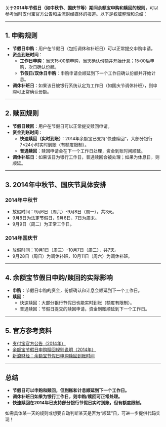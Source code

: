 关于**2014年节假日（如中秋节、国庆节等）期间余额宝申购和赎回的规则**，可以参考当时支付宝官方公告和主流财经媒体的报道。以下是权威整理和总结：

---

## 1. 申购规则

- **节假日申购**：用户在节假日（包括调休和补班日）可以正常提交申购申请。
- **资金到账时间**：
  - **工作日申购**：当天15:00前申购，当天确认份额并开始计息；15:00后申购，次日确认份额。
  - **节假日/双休日申购**：申购申请会顺延到下一个工作日确认份额并开始计息。
- **调休补班日**：如果该日被银行系统认定为工作日（如国庆节调休补班），则申购可正常确认份额。

---

## 2. 赎回规则

- **节假日赎回**：用户在节假日可以正常提交赎回申请。
- **资金到账时间**：
  - **快速赎回（实时到账）**：2014年余额宝已支持“快速赎回”，大部分银行7×24小时实时到账（有额度限制）。
  - **普通赎回**：赎回申请会在下一个工作日处理，资金到账时间顺延。
- **调休补班日**：如果该日为银行工作日，普通赎回会被处理；如果为休息日，则顺延。

---

## 3. 2014年中秋节、国庆节具体安排

### 2014年中秋节
- 放假时间：9月6日（周六）-9月8日（周一），共3天。
- 9月8日为法定节假日，9月6日、7日为周末。
- 9月9日（周二）为正常工作日。

### 2014年国庆节
- 放假时间：10月1日（周三）-10月7日（周二），共7天。
- 9月28日（周日）为调休补班，10月11日（周六）为调休补班。

---

## 4. 余额宝节假日申购/赎回的**实际影响**

- **申购**：节假日申购的资金，份额确认和计息会顺延到下一个工作日。
- **赎回**：
  - 快速赎回：大部分银行节假日也能实时到账（额度有限制）。
  - 普通赎回：节假日提交的赎回申请，资金到账顺延到下一个工作日。

---

## 5. 官方参考资料

- [支付宝官方公告（2014年）](https://www.alipay.com/)
- [余额宝节假日申购赎回规则说明（2014年）](https://helpcenter.alipay.com/)
- [新浪财经：余额宝节假日申购赎回到账时间](http://finance.sina.com.cn/money/bank/20140905/)

---

## 总结

- **节假日可以申购和赎回，但到账和计息顺延到下一个工作日。**
- **调休补班日如果为银行工作日，则申购/赎回可正常处理。**
- **快速赎回在2014年已支持部分银行节假日实时到账，但有额度限制。**

如需具体某一天的规则或想要自动判断某天是否为“顺延”日，可进一步提供代码实现！